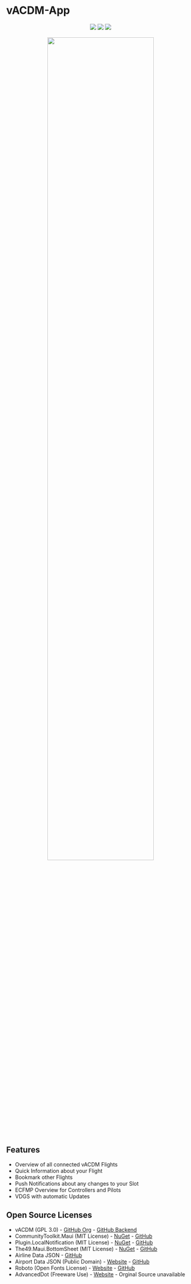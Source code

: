 # vACDM-App

<p align="center">
  <img src="https://img.shields.io/badge/Google_Play-green?logo=googleplay&link=https%3A%2F%2Fplay.google.com%2Fstore%2Fapps%2Fdetails%3Fid%3Dde.acdm.app"/>
  <img src="https://img.shields.io/github/license/Tim-Unger/vACDMApp"/>
  <img src="https://img.shields.io/github/v/release/Tim-Unger/vACDMApp"/>
  <br/>
  <br/>
  <img src="https://i.imgur.com/D0k16Vc.png" width="75%" />
  <br/>
</p>


## Features
- Overview of all connected vACDM Flights
- Quick Information about your Flight
- Bookmark other Flights
- Push Notifications about any changes to your Slot
- ECFMP Overview for Controllers and Pilots
- VDGS with automatic Updates

## Open Source Licenses

- vACDM (GPL 3.0) - [GitHub Org](https://github.com/vACDM) - [GitHub Backend](https://github.com/vACDM/vacdm-server)
- CommunityToolkit.Maui (MIT License) - [NuGet](https://www.nuget.org/packages/CommunityToolkit.Maui) - [GitHub](https://github.com/CommunityToolkit/Maui)
- Plugin.LocalNotification (MIT License) - [NuGet](https://www.nuget.org/packages/Plugin.LocalNotification) - [GitHub](https://github.com/thudugala/Plugin.LocalNotification)
- The49.Maui.BottomSheet (MIT License) - [NuGet](https://www.nuget.org/packages/The49.Maui.BottomSheet) - [GitHub](https://github.com/the49ltd/The49.Maui.BottomSheet)
- Airline Data JSON - [GitHub](https://github.com/npow/airline-codes)
- Airport Data JSON (Public Domain) - [Website](https://ourairports.com/data/) - [GitHub](https://github.com/davidmegginson/ourairports-data)
- Roboto (Open Fonts License) - [Website](https://fonts.google.com/specimen/Roboto) - [GitHub](https://github.com/googlefonts/roboto)
- AdvancedDot (Freeware Use) - [Website](https://www.dafont.com/advanced-dot-digital-7.font) - Orginal Source unavailable
